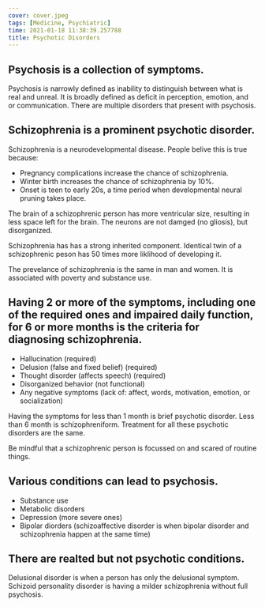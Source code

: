 ```yaml
---
cover: cover.jpeg
tags: [Medicine, Psychiatric]
time: 2021-01-18 11:38:39.257788
title: Psychotic Disorders
---
```


## Psychosis is a collection of symptoms.

Psychosis is narrowly defined as inability to distinguish between what is real and unreal.
It is broadly defined as deficit in perception, emotion, and or communication.
There are multiple disorders that present with psychosis.

## Schizophrenia is a prominent psychotic disorder.

Schizophrenia is a neurodevelopmental disease.
People belive this is true because:

- Pregnancy complications increase the chance of schizophrenia.
- Winter birth increases the chance of schizophrenia by 10%.
- Onset is teen to early 20s, a time period when developmental neural pruning takes place.

The brain of a schizophrenic person has more ventricular size, resulting in less space left for the brain.
The neurons are not damged (no gliosis), but disorganized.

Schizophrenia has has a strong inherited component.
Identical twin of a schizophrenic peson has 50 times more liklihood of developing it.

The prevelance of schizophrenia is the same in man and women.
It is associated with poverty and substance use.

## Having 2 or more of the symptoms, including one of the required ones and impaired daily function, for 6 or more months is the criteria for diagnosing schizophrenia.

- Hallucination (required)
- Delusion (false and fixed belief) (required)
- Thought disorder (affects speech) (required)
- Disorganized behavior (not functional)
- Any negative symptoms (lack of: affect, words, motivation, emotion, or socialization)

Having the symptoms for less than 1 month is brief psychotic disorder.
Less than 6 month is schizophreniform.
Treatment for all these psychotic disorders are the same.

Be mindful that a schizophrenic person is focussed on and scared of routine things.

## Various conditions can lead to psychosis.

- Substance use
- Metabolic disorders
- Depression (more severe ones)
- Bipolar diorders (schizoaffective disorder is when bipolar disorder and schizophrenia happen at the same time)

## There are realted but not psychotic conditions.

Delusional disorder is when a person has only the delusional symptom.
Schizoid personality disorder is having a milder schizophrenia without full psychosis.
